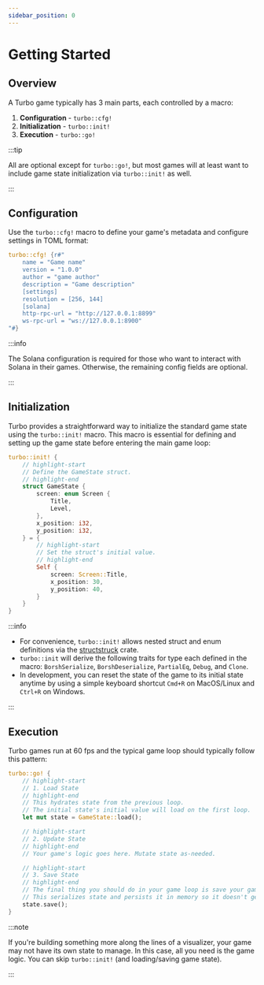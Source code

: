 ```yaml
---
sidebar_position: 0
---
```


# Getting Started

## Overview

A Turbo game typically has 3 main parts, each controlled by a macro:

1. **Configuration** - `turbo::cfg!`
2. **Initialization** - `turbo::init!`
3. **Execution** - `turbo::go!`

:::tip

All are optional except for `turbo::go!`, but most games will at least want to include game state initialization via `turbo::init!` as well.

:::

## Configuration

 Use the `turbo::cfg!` macro to define your game's metadata and configure settings in TOML format:

```rust
turbo::cfg! {r#"
    name = "Game name"
    version = "1.0.0"
    author = "game author"
    description = "Game description"
    [settings]
    resolution = [256, 144]
    [solana]
    http-rpc-url = "http://127.0.0.1:8899"
    ws-rpc-url = "ws://127.0.0.1:8900"
"#}
```

:::info

The Solana configuration is required for those who want to interact with Solana in their games. Otherwise, the remaining config fields are optional.

:::

## Initialization

Turbo provides a straightforward way to initialize the standard game state using the `turbo::init!` macro. This macro is essential for defining and setting up the game state before entering the main game loop:

```rust
turbo::init! {
    // highlight-start
    // Define the GameState struct.
    // highlight-end
    struct GameState {
        screen: enum Screen {
            Title,
            Level,
        },
        x_position: i32,
        y_position: i32,
    } = {
        // highlight-start
        // Set the struct's initial value.
        // highlight-end
        Self {
            screen: Screen::Title,
            x_position: 30,
            y_position: 40,
        }
    }
}
```

:::info

- For convenience, `turbo::init!` allows nested struct and enum definitions via the [structstruck](https://docs.rs/structstruck/latest/structstruck/) crate.
- `turbo::init` will derive the following traits for type each defined in the macro: `BorshSerialize`, `BorshDeserialize`, `PartialEq`, `Debug`, and `Clone`.
- In development, you can reset the state of the game to its initial state anytime by using a simple keyboard shortcut `Cmd+R` on MacOS/Linux and `Ctrl+R` on Windows.

:::

## Execution

Turbo games run at 60 fps and the typical game loop should typically follow this pattern:

```rust
turbo::go! {
    // highlight-start
    // 1. Load State
    // highlight-end
    // This hydrates state from the previous loop.
    // The initial state's initial value will load on the first loop.
    let mut state = GameState::load();

    // highlight-start
    // 2. Update State
    // highlight-end
    // Your game's logic goes here. Mutate state as-needed.

    // highlight-start
    // 3. Save State
    // highlight-end
    // The final thing you should do in your game loop is save your game state.
    // This serializes state and persists it in memory so it doesn't get lost while hot-reloading
    state.save();
}
```

:::note

If you're building something more along the lines of a visualizer, your game may not have its own state to manage. In this case, all you need is the game logic. You can skip `turbo::init!` (and loading/saving game state).

:::
